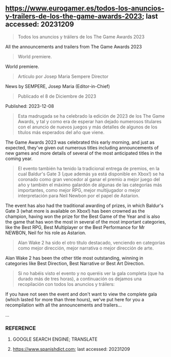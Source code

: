 ## https://www.eurogamer.es/todos-los-anuncios-y-trailers-de-los-the-game-awards-2023; last accessed: 20231209

> Todos los anuncios y tráilers de los The Game Awards 2023

All the announcements and trailers from The Game Awards 2023

> World premiere.

World premiere.

> Artículo por Josep Maria Sempere Director

News by SEMPERE, Josep Maria (Editor-in-Chief)

> Publicado el 8 de Diciembre de 2023

Published: 2023-12-08

> Esta madrugada se ha celebrado la edición de 2023 de los The Game Awards, y tal y como era de esperar han dejado numerosos titulares con el anuncio de nuevos juegos y más detalles de algunos de los títulos más esperados del año que viene.

The Game Awards 2023 was celebrated this early morning, and just as expected, they've given out numerous titles including announcements of new games and more details of several of the most anticipated titles in the coming year.

> El evento también ha tenido la tradicional entrega de premios, en la cual Baldur's Gate 3 (¡que además ya está disponible en Xbox!) se ha coronado como gran vencedor al ganar el premio a mejor juego del año y también el máximo galardón de algunas de las categorías más importantes, como mejor RPG, mejor multijugador o mejor interpretación para Neil Newbon por el papel de Astarion. 

The event has also had the traditional awarding of prizes, in which Baldur's Gate 3 (what more is available on Xbox!) has been crowned as the champion, having won the prize for the Best Game of the Year and is also the game that has won the most in several of the most important categories, like the Best RPG, Best Multiplayer or the Best Performance for Mr NEWBON, Neil for his role as Astarion.

> Alan Wake 2 ha sido el otro título destacado, venciendo en categorías como mejor dirección, mejor narrativa o mejor dirección de arte.

Alan Wake 2 has been the other title most outstanding, winning in categories like Best Direction, Best Narrative or Best Art Direction.

> Si no habéis visto el evento y no queréis ver la gala completa (que ha durado más de tres horas), a continuación os dejamos una recopilación con todos los anuncios y tráilers:

If you have not seen the event and don't want to view the complete gala (which lasted for more than three hours), we've put here for you a recompilation with all the announcements and trailers...

...

### REFERENCE

1) GOOGLE SEARCH ENGINE; TRANSLATE

2) https://www.spanishdict.com; last accessed: 20231209